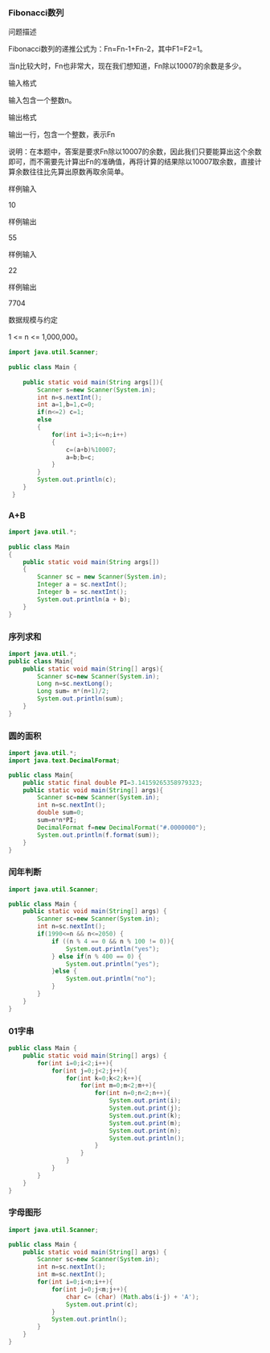 ###	Fibonacci数列

问题描述

Fibonacci数列的递推公式为：Fn=Fn-1+Fn-2，其中F1=F2=1。

当n比较大时，Fn也非常大，现在我们想知道，Fn除以10007的余数是多少。

输入格式

输入包含一个整数n。

输出格式

输出一行，包含一个整数，表示Fn

说明：在本题中，答案是要求Fn除以10007的余数，因此我们只要能算出这个余数即可，而不需要先计算出Fn的准确值，再将计算的结果除以10007取余数，直接计算余数往往比先算出原数再取余简单。

样例输入

10

样例输出

55

样例输入

22

样例输出

7704

数据规模与约定

1 <= n <= 1,000,000。

~~~java
import java.util.Scanner;
 
public class Main {
 
    public static void main(String args[]){
    	Scanner s=new Scanner(System.in);
    	int n=s.nextInt();
    	int a=1,b=1,c=0;
    	if(n<=2) c=1;
    	else 
    	{
    		for(int i=3;i<=n;i++)
    		{
    			c=(a+b)%10007;
    			a=b;b=c;
    		}
    	}
    	System.out.println(c);
    }
 }
~~~

###	A+B

~~~java
import java.util.*;
 
public class Main
{
    public static void main(String args[])
    {
        Scanner sc = new Scanner(System.in);
        Integer a = sc.nextInt();
        Integer b = sc.nextInt();
        System.out.println(a + b);
    }
}
~~~



###	序列求和

~~~java
import java.util.*;
public class Main{
	public static void main(String[] args){
		Scanner sc=new Scanner(System.in);
		Long n=sc.nextLong();
		Long sum= n*(n+1)/2;
		System.out.println(sum);
	}
}
~~~



###	圆的面积

~~~java
import java.util.*;
import java.text.DecimalFormat;

public class Main{
	public static final double PI=3.14159265358979323;
	public static void main(String[] args){
		Scanner sc=new Scanner(System.in);
		int n=sc.nextInt();
		double sum=0;
		sum=n*n*PI;
		DecimalFormat f=new DecimalFormat("#.0000000");
		System.out.println(f.format(sum));
	}
}
~~~

###	闰年判断

~~~java
import java.util.Scanner;

public class Main {
    public static void main(String[] args) {
        Scanner sc=new Scanner(System.in);
        int n=sc.nextInt();
        if(1990<=n && n<=2050) {
            if ((n % 4 == 0 && n % 100 != 0)){
                System.out.println("yes");
            } else if(n % 400 == 0) {
                System.out.println("yes");
            }else {
                System.out.println("no");
            }
        }
    }
}
~~~

###	01字串

~~~java
public class Main {
    public static void main(String[] args) {
        for(int i=0;i<2;i++){
            for(int j=0;j<2;j++){
                for(int k=0;k<2;k++){
                    for(int m=0;m<2;m++){
                        for(int n=0;n<2;n++){
                            System.out.print(i);
                            System.out.print(j);
                            System.out.print(k);
                            System.out.print(m);
                            System.out.print(n);
                            System.out.println();
                        }
                    }
                }
            }
        }
    }
}

~~~

###	字母图形

~~~java
import java.util.Scanner;

public class Main {
    public static void main(String[] args) {
        Scanner sc=new Scanner(System.in);
        int n=sc.nextInt();
        int m=sc.nextInt();
        for(int i=0;i<n;i++){
            for(int j=0;j<m;j++){
                char c= (char) (Math.abs(i-j) + 'A');
                System.out.print(c);
            }
            System.out.println();
        }
    }
}

~~~

